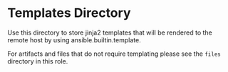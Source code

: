 # Templates Directory

Use this directory to store jinja2 templates that will 
be rendered to the remote host by using ansible.builtin.template.

For artifacts and files that do not require templating
please see the `files` directory in this role.
